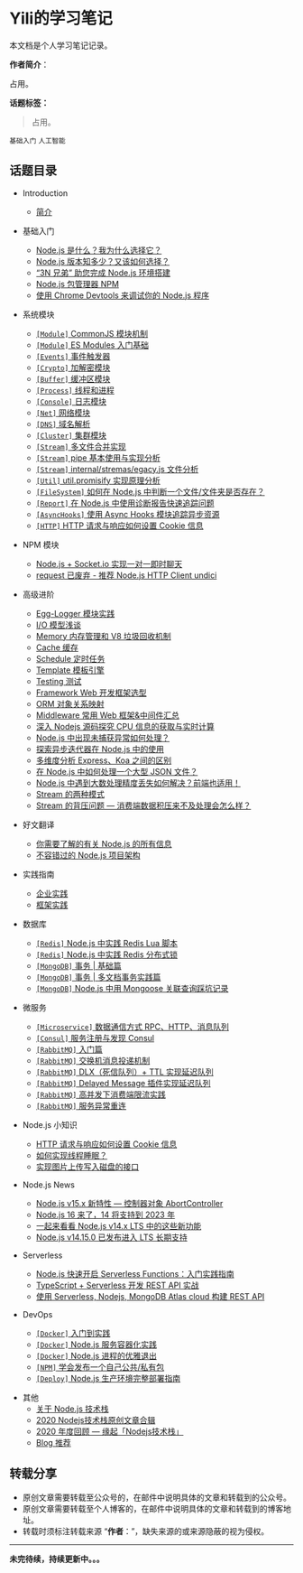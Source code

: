 # Yili的学习笔记



本文档是个人学习笔记记录。



**作者简介**：

占用。

**话题标签：**

> 占用。

`基础入门` `人工智能`



## 话题目录

- Introduction
    - [简介](README.md)

- 基础入门
    - [Node.js 是什么？我为什么选择它？](/docs/nodejs/base/what-is-nodejs.md)
    - [Node.js 版本知多少？又该如何选择？](/docs/nodejs/base/release.md)
    - [“3N 兄弟” 助您完成 Node.js 环境搭建](/docs/nodejs/base/install.md)
    - [Node.js 包管理器 NPM](/docs/nodejs/base/npm.md)
    - [使用 Chrome Devtools 来调试你的 Node.js 程序](/docs/nodejs/base/debug-nodejs-with-chrome-devtools.md)

- 系统模块
    - [`[Module]` CommonJS 模块机制](/docs/nodejs/module.md)
    - [`[Module]` ES Modules 入门基础](/docs/nodejs/modules/esm.md)
    - [`[Events]` 事件触发器](/docs/nodejs/events.md)
    - [`[Crypto]` 加解密模块](/docs/nodejs/crypto.md)
    - [`[Buffer]` 缓冲区模块](/docs/nodejs/buffer.md)
    - [`[Process]` 线程和进程](/docs/nodejs/process-threads.md)
    - [`[Console]` 日志模块](/docs/nodejs/console.md)
    - [`[Net]` 网络模块](/docs/nodejs/net.md)
    - [`[DNS]` 域名解析](/docs/nodejs/dns.md)
    - [`[Cluster]` 集群模块](/docs/nodejs/cluster-base.md)
    - [`[Stream]` 多文件合并实现](/docs/nodejs/modules/stream-mutil-file-merge.md)
    - [`[Stream]` pipe 基本使用与实现分析](/docs/nodejs/modules/stream-pipe.md)
    - [`[Stream]` internal/stremas/egacy.js 文件分析](/docs/nodejs/modules/stream-lib-internal-stremas-legacy.md)
    - [`[Util]` util.promisify 实现原理分析](/docs/nodejs/modules/util-promisify.md)
    - [`[FileSystem]` 如何在 Node.js 中判断一个文件/文件夹是否存在？](/docs/nodejs/modules/fs-file-exists-check.md)
    - [`[Report]` 在 Node.js 中使用诊断报告快速追踪问题](/docs/nodejs/modules/report.md)
    - [`[AsyncHooks]` 使用 Async Hooks 模块追踪异步资源](/docs/nodejs/modules/async-hooks.md)
    - [`[HTTP]` HTTP 请求与响应如何设置 Cookie 信息](/docs/nodejs/modules/http-set-cookies.md)

- NPM 模块
    - [Node.js + Socket.io 实现一对一即时聊天](/docs/nodejs/npm/private-chat-socketio.md)
    - [request 已废弃 - 推荐 Node.js HTTP Client undici](/docs/nodejs/npm/undici.md)

- 高级进阶
    - [Egg-Logger 模块实践](/docs/nodejs/logger.md)
    - [I/O 模型浅谈](/docs/nodejs/IO.md)
    - [Memory 内存管理和 V8 垃圾回收机制](/docs/nodejs/memory.md)
    - [Cache 缓存](/docs/nodejs/cache.md#缓存)
    - [Schedule 定时任务](/docs/nodejs/schedule.md#定时任务)
    - [Template 模板引擎](/docs/nodejs/template.md#模板引擎)
    - [Testing 测试](/docs/nodejs/test.md)
    - [Framework Web 开发框架选型](/docs/nodejs/framework.md#框架)
    - [ORM 对象关系映射](/docs/nodejs/orm.md#ORM)
    - [Middleware 常用 Web 框架&中间件汇总](/docs/nodejs/middleware.md)
    - [深入 Nodejs 源码探究 CPU 信息的获取与实时计算](/docs/nodejs/modules/os-cpu-usage.md)
    - [Node.js 中出现未捕获异常如何处理？](/docs/nodejs/advanced/uncaugh-exception.md)
    - [探索异步迭代器在 Node.js 中的使用](/docs/nodejs/advanced/asynciterator-in-nodejs.md)
    - [多维度分析 Express、Koa 之间的区别](/docs/nodejs/base/express-vs-koa.md)
    - [在 Node.js 中如何处理一个大型 JSON 文件？](/docs/nodejs/advanced/json-stream.md)
    - [Node.js 中遇到大数处理精度丢失如何解决？前端也适用！](/docs/nodejs/advanced/floating-point-number-float-bigint-question.md)
    - [Stream 的两种模式](/docs/nodejs/advanced/stream-object-mode-and-flow-mode.md)
    - [Stream 的背压问题 — 消费端数据积压来不及处理会怎么样？](/docs/nodejs/advanced/stream-back-pressure.md)

- 好文翻译
    - [你需要了解的有关 Node.js 的所有信息](/docs/nodejs/translate/everything-you-need-to-know-about-node-js-lnc.md)
    - [不容错过的 Node.js 项目架构](/docs/nodejs/translate/bulletproof-node.js-project-architecture.md)

- 实践指南
    - [企业实践](/docs/nodejs/practice/enterprise.md)
    - [框架实践](/docs/nodejs/practice/frame.md)

- 数据库
    - [`[Redis]` Node.js 中实践 Redis Lua 脚本](/docs/database/redis-lua.md)
    - [`[Redis]` Node.js 中实践 Redis 分布式锁](/docs/database/redis-lock.md)
    - [`[MongoDB]` 事务 | 基础篇](/docs/database/mongodb-transactions.md)
    - [`[MongoDB]` 事务 | 多文档事务实践篇](/docs/database/mongodb-transactions-pratice.md)
    - [`[MongoDB]` Node.js 中用 Mongoose 关联查询踩坑记录](/docs/database/mongoose-populate.md)

- 微服务
    - [`[Microservice]` 数据通信方式 RPC、HTTP、消息队列](/docs/microservice/data-communication.md)
    - [`[Consul]` 服务注册与发现 Consul](/docs/microservice/consul.md)
    - [`[RabbitMQ]` 入门篇](/docs/microservice/rabbitmq-base.md)
    - [`[RabbitMQ]` 交换机消息投递机制](/docs/microservice/rabbitmq-exchange.md)
    - [`[RabbitMQ]` DLX（死信队列）+ TTL 实现延迟队列](/docs/microservice/rabbitmq-schedule.md)
    - [`[RabbitMQ]` Delayed Message 插件实现延迟队列](/docs/microservice/rabbitmq-delayed-message-exchange.md)
    - [`[RabbitMQ]` 高并发下消费端限流实践](/docs/microservice/rabbitmq-prefetch.md)
    - [`[RabbitMQ]` 服务异常重连](/docs/microservice/rabbitmq-reconnecting.md)

- Node.js 小知识
    - [HTTP 请求与响应如何设置 Cookie 信息]()
    - [如何实现线程睡眠？](/docs/nodejs/tips/sleep.md)
    - [实现图片上传写入磁盘的接口](/docs/nodejs/tips/upload-picture.md)

- Node.js News
    - [Node.js v15.x 新特性 — 控制器对象 AbortController]()
    - [Node.js 16 来了，14 将支持到 2023 年]()
    - [一起来看看 Node.js v14.x LTS 中的这些新功能](/docs/nodejs/version/node-v14-feature.md)
    - [Node.js v14.15.0 已发布进入 LTS 长期支持](/docs/nodejs/version/node-v14.15.0-lts-intro.md)

- Serverless
    - [Node.js 快速开启 Serverless Functions：入门实践指南](/docs/serverless/serverless-functions-using-node-and-aws.md)
    - [TypeScript + Serverless 开发 REST API 实战](https://github.com/qufei1993/aws-node-rest-api-typescript/blob/master/intro-zh.md)
    - [使用 Serverless, Nodejs, MongoDB Atlas cloud 构建 REST API](/docs/serverless/node-mongodb-altas-serverless-api.md)

- DevOps
    - [`[Docker]` 入门到实践](/docs/devops/docker-base.md)
    - [`[Docker]` Node.js 服务容器化实践](/docs/devops/docker-nodejs.md)
    - [`[Docker]` Node.js 进程的优雅退出](/docs/devops/docker-build-nodejs-smooth-program.md)
    - [`[NPM]` 学会发布一个自己公共/私有包](/docs/devops/npm-deploy.md)
    - [`[Deploy]` Node.js 生产环境完整部署指南](/docs/devops/node-deploy.md)

* 其他
    - [关于 Node.js 技术栈](/docs/other/about-us.md)
    - [2020 Nodejs技术栈原创文章合辑](/docs/other/2020-noderoadmap-original-compilation.md)
    - [2020 年度回顾 — 缘起「Nodejs技术栈」](/docs/other/may-2020-review.md)
    - [Blog 推荐](/docs/other/blog.md)
## 转载分享

* 原创文章需要转载至公众号的，在邮件中说明具体的文章和转载到的公众号。
* 原创文章需要转载至个人博客的，在邮件中说明具体的文章和转载到的博客地址。
* 转载时须标注转载来源 “**作者**：”，缺失来源的或来源隐蔽的视为侵权。



<hr/>

**未完待续，持续更新中。。。**
